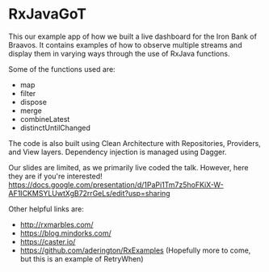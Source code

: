 # RxJavaGoT

This our example app of how we built a live dashboard for the Iron Bank of Braavos.  It contains examples of how to observe multiple streams and display them in varying ways through the use of RxJava functions.

Some of the functions used are:
- map
- filter
- dispose
- merge
- combineLatest
- distinctUntilChanged

The code is also built using Clean Architecture with Repositories, Providers, and View layers.  Dependency injection is managed using Dagger.

Our slides are limited, as we primarily live coded the talk.  However, here they are if you're interested!
https://docs.google.com/presentation/d/1PaPi1Tm7z5hoFKiX-W-AF1ICKMSYLUwtXgB72rrGeLs/edit?usp=sharing

Other helpful links are:
- http://rxmarbles.com/
- https://blog.mindorks.com/
- https://caster.io/
- https://github.com/aderington/RxExamples (Hopefully more to come, but this is an example of RetryWhen)
